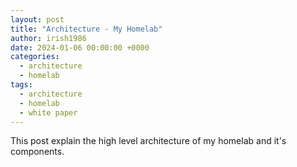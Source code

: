 ```yaml
---
layout: post
title: "Architecture - My Homelab"
author: irish1986
date: 2024-01-06 00:00:00 +0000
categories:
  - architecture
  - homelab
tags:
  - architecture
  - homelab
  - white paper
---
```


This post explain the high level architecture of my homelab and it's components.
